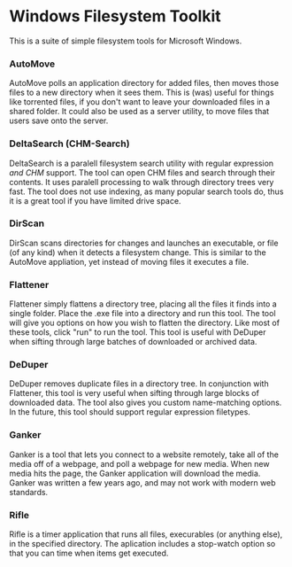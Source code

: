 # Windows Filesystem Toolkit

This is a suite of simple filesystem tools for Microsoft Windows. 

### AutoMove

AutoMove polls an application directory for added files, then moves those files to a new directory when it sees them.  This is (was) useful for things like torrented files, if you don't want to leave your downloaded files in a shared folder.  It could also be used as a server utility, to move files that users save onto the server.

### DeltaSearch (CHM-Search)

DeltaSearch is a paralell filesystem search utility with regular expression *and CHM* support.  The tool can  open CHM files and search through their contents.  It uses paralell processing to walk through directory trees very fast.  The tool does not use indexing, as many popular search tools do, thus it is a great tool if you have limited drive space.

### DirScan

DirScan scans directories for changes and launches an executable, or file (of any kind) when it detects a filesystem change.  This is similar to the AutoMove appliation, yet instead of moving files it executes a file.

### Flattener

Flattener simply flattens a directory tree, placing all the files it finds into a single folder.  Place the .exe file into a directory and run this tool.  The tool will give you options on how you wish to flatten the directory.  Like most of these tools, click "run" to run the tool.  This tool is useful with DeDuper when sifting through large batches of downloaded or archived data.

### DeDuper

DeDuper removes duplicate files in a directory tree.  In conjunction with Flattener, this tool is very useful when sifting through large blocks of downloaded data.  The tool also gives you custom name-matching options. In the future, this tool should support regular expression filetypes.

### Ganker

Ganker is a tool that lets you connect to a website remotely, take all of the media off of a webpage, and poll a webpage for new media.  When new media hits the page, the Ganker application will download the media.  Ganker was written a few years ago, and may not work with modern web standards.

### Rifle 

Rifle is a timer application that runs all files, execurables (or anything else), in the specified directory.  The aplication includes a stop-watch option so that you can time when items get executed.

